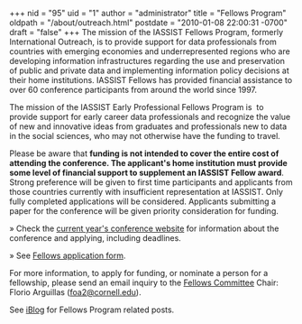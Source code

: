 +++
nid = "95"
uid = "1"
author = "administrator"
title = "Fellows Program"
oldpath = "/about/outreach.html"
postdate = "2010-01-08 22:00:31 -0700"
draft = "false"
+++
The mission of the IASSIST Fellows Program, formerly International
Outreach, is to provide support for data professionals from countries
with emerging economies and underrepresented regions who are developing
information infrastructures regarding the use and preservation of public
and private data and implementing information policy decisions at their
home institutions. IASSIST Fellows has provided financial assistance to
over 60 conference participants from around the world since 1997.

The mission of the IASSIST Early Professional Fellows Program is  to
provide support for early career data professionals and recognize the
value of new and innovative ideas from graduates and professionals new
to data in the social sciences, who may not otherwise have the funding
to travel.

Please be aware that **funding is not intended to cover the entire cost
of attending the conference. The applicant's home institution must
provide some level of financial support to supplement an IASSIST Fellow
award**.  Strong preference will be given to first time participants and
applicants from those countries currently with insufficient
representation at IASSIST. Only fully completed applications will be
considered. Applicants submitting a paper for the conference will be
given priority consideration for funding.

» Check the [current year\'s conference
website](https://www.iassistdata.org/conferences) for information about
the conference and applying, including deadlines.

» See [Fellows application
form](https://goo.gl/forms/yttyvLUetnheZH5Z2).

For more information, to apply for funding, or nominate a person for a
fellowship, please send an email inquiry to the [Fellows
Committee](https://www.iassistdata.org/about/committees.html#iassist_fellows)
Chair: Florio Arguillas (<foa2@cornell.edu>).

See [iBlog](http://iassistdata.org/blog/) for Fellows Program related
posts.

﻿
